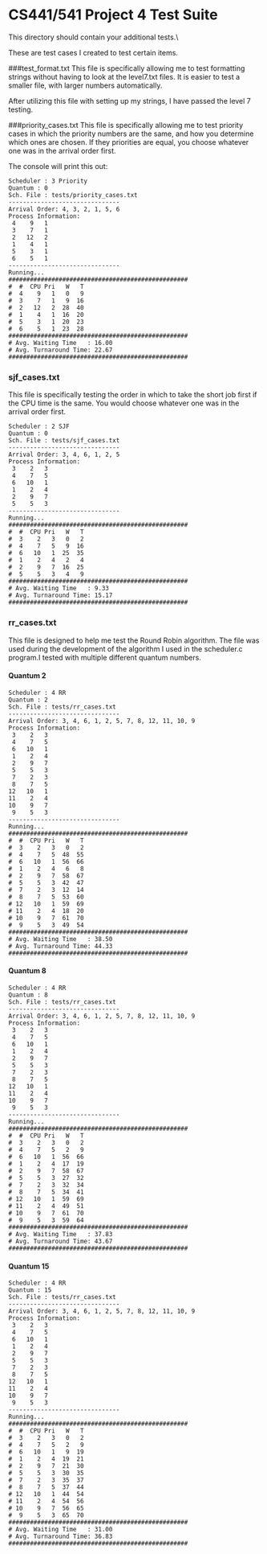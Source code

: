 # CS441/541 Project 4 Test Suite

This directory should contain your additional tests.\

These are test cases I created to test certain items.

###test_format.txt
This file is specifically allowing me to test formatting strings without
having to look at the level7.txt files. It is easier to test a smaller file,
with larger numbers automatically.

After utilizing this file with setting up my strings, I have passed the
level 7 testing.

###priority_cases.txt
This file is specifically allowing me to test priority
cases in which the priority numbers are the same, and how you determine
which ones are chosen. If they priorities are equal, you choose whatever one
was in the arrival order first.

The console will print this out:
```
Scheduler : 3 Priority
Quantum : 0
Sch. File : tests/priority_cases.txt
-------------------------------
Arrival Order: 4, 3, 2, 1, 5, 6
Process Information:
 4    9   1
 3    7   1
 2   12   2
 1    4   1
 5    3   1
 6    5   1
-------------------------------
Running...
##################################################
#  #  CPU Pri   W   T
#  4    9   1   0   9
#  3    7   1   9  16
#  2   12   2  28  40
#  1    4   1  16  20
#  5    3   1  20  23
#  6    5   1  23  28
##################################################
# Avg. Waiting Time   : 16.00
# Avg. Turnaround Time: 22.67
##################################################
```

### sjf_cases.txt
This file is specifically testing the order in which
to take the short job first if the CPU time is the same. You would choose
whatever one was in the arrival order first.
```
Scheduler : 2 SJF
Quantum : 0
Sch. File : tests/sjf_cases.txt
-------------------------------
Arrival Order: 3, 4, 6, 1, 2, 5
Process Information:
 3    2   3
 4    7   5
 6   10   1
 1    2   4
 2    9   7
 5    5   3
-------------------------------
Running...
##################################################
#  #  CPU Pri   W   T
#  3    2   3   0   2
#  4    7   5   9  16
#  6   10   1  25  35
#  1    2   4   2   4
#  2    9   7  16  25
#  5    5   3   4   9
##################################################
# Avg. Waiting Time   : 9.33
# Avg. Turnaround Time: 15.17
##################################################
```
### rr_cases.txt
This file is designed to help me test the Round Robin
algorithm. The file was used during the development of the algorithm
I used in the scheduler.c program.I tested with multiple different
quantum numbers.

#### Quantum 2
```
Scheduler : 4 RR
Quantum : 2
Sch. File : tests/rr_cases.txt
-------------------------------
Arrival Order: 3, 4, 6, 1, 2, 5, 7, 8, 12, 11, 10, 9
Process Information:
 3    2   3
 4    7   5
 6   10   1
 1    2   4
 2    9   7
 5    5   3
 7    2   3
 8    7   5
12   10   1
11    2   4
10    9   7
 9    5   3
-------------------------------
Running...
##################################################
#  #  CPU Pri   W   T
#  3    2   3   0   2
#  4    7   5  48  55
#  6   10   1  56  66
#  1    2   4   6   8
#  2    9   7  58  67
#  5    5   3  42  47
#  7    2   3  12  14
#  8    7   5  53  60
# 12   10   1  59  69
# 11    2   4  18  20
# 10    9   7  61  70
#  9    5   3  49  54
##################################################
# Avg. Waiting Time   : 38.50
# Avg. Turnaround Time: 44.33
##################################################
```

#### Quantum 8
```
Scheduler : 4 RR
Quantum : 8
Sch. File : tests/rr_cases.txt
-------------------------------
Arrival Order: 3, 4, 6, 1, 2, 5, 7, 8, 12, 11, 10, 9
Process Information:
 3    2   3
 4    7   5
 6   10   1
 1    2   4
 2    9   7
 5    5   3
 7    2   3
 8    7   5
12   10   1
11    2   4
10    9   7
 9    5   3
-------------------------------
Running...
##################################################
#  #  CPU Pri   W   T
#  3    2   3   0   2
#  4    7   5   2   9
#  6   10   1  56  66
#  1    2   4  17  19
#  2    9   7  58  67
#  5    5   3  27  32
#  7    2   3  32  34
#  8    7   5  34  41
# 12   10   1  59  69
# 11    2   4  49  51
# 10    9   7  61  70
#  9    5   3  59  64
##################################################
# Avg. Waiting Time   : 37.83
# Avg. Turnaround Time: 43.67
##################################################
```

#### Quantum 15
```
Scheduler : 4 RR
Quantum : 15
Sch. File : tests/rr_cases.txt
-------------------------------
Arrival Order: 3, 4, 6, 1, 2, 5, 7, 8, 12, 11, 10, 9
Process Information:
 3    2   3
 4    7   5
 6   10   1
 1    2   4
 2    9   7
 5    5   3
 7    2   3
 8    7   5
12   10   1
11    2   4
10    9   7
 9    5   3
-------------------------------
Running...
##################################################
#  #  CPU Pri   W   T
#  3    2   3   0   2
#  4    7   5   2   9
#  6   10   1   9  19
#  1    2   4  19  21
#  2    9   7  21  30
#  5    5   3  30  35
#  7    2   3  35  37
#  8    7   5  37  44
# 12   10   1  44  54
# 11    2   4  54  56
# 10    9   7  56  65
#  9    5   3  65  70
##################################################
# Avg. Waiting Time   : 31.00
# Avg. Turnaround Time: 36.83
##################################################
```
